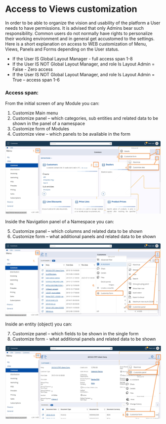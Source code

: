 # Access to Views customization

In order to be able to organize the vision and usability of the platform a User needs to have permissions. It is advised that only Admins bear such responsibility. 
Common users do not normally have rights to personalize their working environment and in general get accustomed to the settings. 
Here is a short explanation on access to WEB customization of Menu, Views, Panels and Forms depending on the User status.

* If the User IS Global Layout Manager - full access span 1-8 
* If the User IS NOT Global Layout Manager, and role Is Layout Admin = False - Zero access
* If the User IS NOT Global Layout Manager, and role Is Layout Admin = True – access span 1-6

### Access span:
From the initial screen of any Module you can:
1. Customize Main menu 
2. Customize panel – which categories, sub entities and related data to be shown in the panel of a namespace 
3. Customize form of Modules 
4. Customize view – which panels to be available in the form

![Pictures](pictures/views_access1.png)


Inside the Navigation panel of a Namespace you can:

5. Customize panel – which columns and related data to be shown 
6. Customize form – what additional panels and related data to be shown 

![Pictures](pictures/views_access2.png)

 
Inside an entity (object) you can:

7. Customize panel – which fields to be shown in the single form
8. Customize form  - what additional panels and related data to be shown

![Pictures](pictures/views_access3.png)



